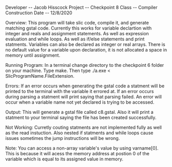 Developer -- Jacob Hisscock
Project -- Checkpoint 8
Class -- Compiler Construction
Date -- 12/8/2020

Overview:
This program will take slic code, compile it, and generate matching gstal code.
Currently this works for variable declartion with integer and reals and assignment statements.
As well as expression evaluation and while loops.
As well as if/else statements and print statments.
Variables can also be declared as integer or real arrays.
There is no default value for a variable upon declaration, it is not allocated a space in memory until assignment.

Running Program:
In a terminal change directory to the checkpoint 6 folder on your machine.
Type make.
Then type ./a.exe < SlicProgramName.FileExtension.

Errors:
If an error occurs when generating the gstal code a statment will be printed to the terminal with the variable it errored at.
If an error occurs during parsing a statment will print saying that parsing failed.
An error will occur when a variable name not yet declared is trying to be accessed.

Output:
This will generate a gstal file called c8.gstal.
Also it will print a statment to your terminal saying the file has been created successfully.

Not Working:
Curretly couting statments are not implemented fully as well as the read instuction.
Also nested if statments and while loops cause issues sometimes the jump instructions will be wrong.

Note:
You can access a non-array variable's value by using varname[0]. 
This is because it will acess the memory address at postion 0 of the variable which is equal to its assigned value in memory.